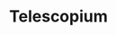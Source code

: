 ---
title: "Telescopium"
hashtag: telescopium
borders:
  - Ara
  - Corona Australis
  - Indus
  - Microscopium
  - Pavo
  - Sagittarius
tags:
  - Constellation
---